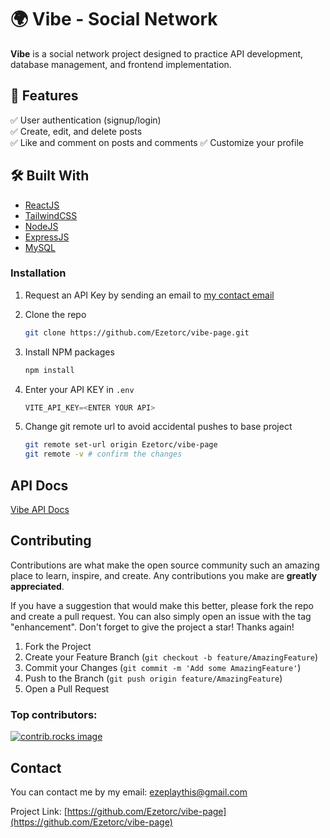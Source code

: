 # 🌍 Vibe - Social Network

**Vibe** is a social network project designed to practice API development, database management, and frontend implementation.

## 🚀 Features

✅ User authentication (signup/login)  
✅ Create, edit, and delete posts  
✅ Like and comment on posts and comments
✅ Customize your profile

## 🛠️ Built With

* [ReactJS](https://react.dev/)
* [TailwindCSS](https://tailwindcss.com/)
* [NodeJS](https://nodejs.org/en)
* [ExpressJS](https://expressjs.com/)
* [MySQL](https://www.mysql.com/)

### Installation

1. Request an API Key by sending an email to [my contact email](mailto:ezeplaythis@gmail.com)

2. Clone the repo
   ```sh
   git clone https://github.com/Ezetorc/vibe-page.git
   ```
3. Install NPM packages
   ```sh
   npm install
   ```
4. Enter your API KEY in `.env`
   ```js
   VITE_API_KEY=<ENTER YOUR API>
   ```
5. Change git remote url to avoid accidental pushes to base project
   ```sh
   git remote set-url origin Ezetorc/vibe-page
   git remote -v # confirm the changes
   ```

## API Docs

[Vibe API Docs](https://github.com/Ezetorc/vibe-api)

## Contributing

Contributions are what make the open source community such an amazing place to learn, inspire, and create. Any contributions you make are **greatly appreciated**.

If you have a suggestion that would make this better, please fork the repo and create a pull request. You can also simply open an issue with the tag "enhancement".
Don't forget to give the project a star! Thanks again!

1. Fork the Project
2. Create your Feature Branch (`git checkout -b feature/AmazingFeature`)
3. Commit your Changes (`git commit -m 'Add some AmazingFeature'`)
4. Push to the Branch (`git push origin feature/AmazingFeature`)
5. Open a Pull Request

### Top contributors:

<a href="https://github.com/Ezetorc/vibe-page/graphs/contributors">
  <img src="https://contrib.rocks/image?repo=Ezetorc/vibe-page" alt="contrib.rocks image" />
</a>

## Contact

You can contact me by my email: ezeplaythis@gmail.com

Project Link: [https://github.com/Ezetorc/vibe-page](https://github.com/Ezetorc/vibe-page)